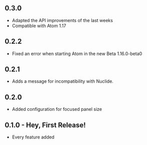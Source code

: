 ## 0.3.0
* Adapted the API improvements of the last weeks
* Compatible with Atom 1.17

## 0.2.2
* Fixed an error when starting Atom in the new Beta 1.16.0-beta0

## 0.2.1
* Adds a message for incompatibility with Nuclide.

## 0.2.0
* Added configuration for focused panel size

## 0.1.0 - Hey, First Release!
* Every feature added
